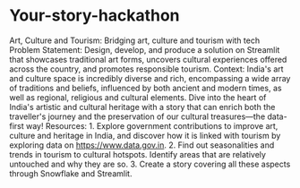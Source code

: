 # Your-story-hackathon
Art, Culture and Tourism: Bridging art, culture and tourism with tech 
Problem Statement:  Design, develop, and produce a solution on Streamlit that showcases traditional art forms, uncovers cultural experiences offered across the country, and promotes responsible tourism.  Context:  India's art and culture space is incredibly diverse and rich, encompassing a wide array of traditions and beliefs, influenced by both ancient and modern times, as well as regional, religious and cultural elements. Dive into the heart of India's artistic and cultural heritage with a story that can enrich both the traveller's journey and the preservation of our cultural treasures—the data-first way!  Resources:  1. Explore government contributions to improve art, culture and heritage in India, and discover how it is linked with tourism by exploring data on https://www.data.gov.in.  2. Find out seasonalities and trends in tourism to cultural hotspots. Identify areas that are relatively untouched and why they are so.  3. Create a story covering all these aspects through Snowflake and Streamlit.
